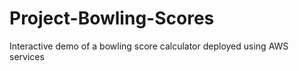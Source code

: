 # Project-Bowling-Scores
Interactive demo of a bowling score calculator deployed using AWS services
